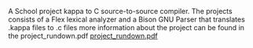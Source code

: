  A School project kappa to C source-to-source compiler. The projects consists of a Flex lexical analyzer and a Bison GNU Parser that translates .kappa files to .c files more information about the project can be found in the project_rundown.pdf 
[project_rundown.pdf](https://github.com/Runzil/source-to-source-compiler/files/15056204/project_rundown.pdf)
